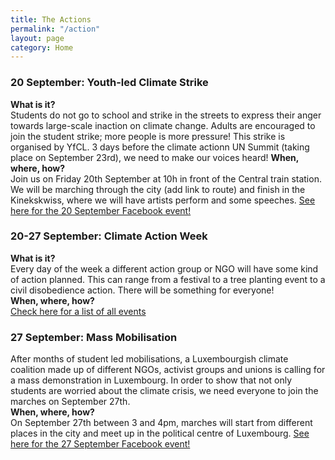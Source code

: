 ```yaml
---
title: The Actions
permalink: "/action"
layout: page
category: Home
---
```


### 20 September: Youth-led Climate Strike

**What is it?**  
Students do not go to school and strike in the streets to express their anger towards large-scale inaction on climate change. Adults are encouraged to join the student strike; more people is more pressure! This strike is organised by YfCL. 3 days before the climate actionn UN Summit (taking place on September 23rd), we need to make our voices heard!
**When, where, how?**  
Join us on Friday 20th September at 10h in front of the Central train station. We will be marching through the city (add link to route) and finish in the Kinekskwiss, where we will have artists perform and some speeches.
[See here for the 20 September Facebook event!](https://www.facebook.com/events/496490830917167/)

### 20-27 September: Climate Action Week

**What is it?**  
Every day of the week a different action group or NGO will have some kind of action planned. This can range from a festival to a tree planting event to a civil disobedience action. There will be something for everyone!  
**When, where, how?**  
[Check here for a list of all events](https://www.facebook.com/pg/youthforclimateluxembourg/events/)

### 27 September: Mass  Mobilisation

After months of student led mobilisations, a Luxembourgish climate coalition made up of different NGOs, activist groups and unions is calling for a mass demonstration in Luxembourg. In order to show that not only students are worried about the climate crisis, we need everyone to join the marches on September 27th.  
**When, where, how?**  
On September 27th between 3 and 4pm, marches will start from different places in the city and meet up in the political centre of Luxembourg. [See here for the 27 September Facebook event!](https://www.facebook.com/events/412873679356531/)

<!--You can join the XX led march from Kirchberg at XX pm. Or you can come to the meeting of XX at the train station at XX pm. The third option is the Youth-led demonstration starting at Stäreplaz at XX pm. -->